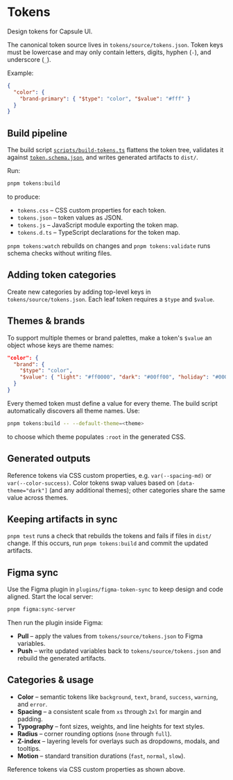 # Tokens

Design tokens for Capsule UI.

The canonical token source lives in `tokens/source/tokens.json`. Token keys must be lowercase and may only contain letters, digits, hyphen (`-`), and underscore (`_`).

Example:

```json
{
  "color": {
    "brand-primary": { "$type": "color", "$value": "#fff" }
  }
}
```

## Build pipeline

The build script [`scripts/build-tokens.ts`](../scripts/build-tokens.ts) flattens the token tree, validates it against [`token.schema.json`](./token.schema.json), and writes generated artifacts to `dist/`.

Run:

```bash
pnpm tokens:build
```

to produce:

- `tokens.css` – CSS custom properties for each token.
- `tokens.json` – token values as JSON.
- `tokens.js` – JavaScript module exporting the token map.
- `tokens.d.ts` – TypeScript declarations for the token map.

`pnpm tokens:watch` rebuilds on changes and `pnpm tokens:validate` runs schema checks without writing files.

## Adding token categories

Create new categories by adding top-level keys in `tokens/source/tokens.json`. Each leaf token requires a `$type` and `$value`.

## Themes & brands

To support multiple themes or brand palettes, make a token's `$value` an object whose keys are theme names:

```json
"color": {
  "brand": {
    "$type": "color",
    "$value": { "light": "#ff0000", "dark": "#00ff00", "holiday": "#0000ff" }
  }
}
```

Every themed token must define a value for every theme. The build script automatically discovers all theme names. Use:

```bash
pnpm tokens:build -- --default-theme=<theme>
```

to choose which theme populates `:root` in the generated CSS.

## Generated outputs

Reference tokens via CSS custom properties, e.g. `var(--spacing-md)` or `var(--color-success)`. Color tokens swap values based on `[data-theme="dark"]` (and any additional themes); other categories share the same value across themes.

## Keeping artifacts in sync

`pnpm test` runs a check that rebuilds the tokens and fails if files in `dist/` change. If this occurs, run `pnpm tokens:build` and commit the updated artifacts.

## Figma sync

Use the Figma plugin in `plugins/figma-token-sync` to keep design and code aligned. Start the local server:

```bash
pnpm figma:sync-server
```

Then run the plugin inside Figma:

- **Pull** – apply the values from `tokens/source/tokens.json` to Figma variables.
- **Push** – write updated variables back to `tokens/source/tokens.json` and rebuild the generated artifacts.

## Categories & usage

- **Color** – semantic tokens like `background`, `text`, `brand`, `success`, `warning`, and `error`.
- **Spacing** – a consistent scale from `xs` through `2xl` for margin and padding.
- **Typography** – font sizes, weights, and line heights for text styles.
- **Radius** – corner rounding options (`none` through `full`).
- **Z-index** – layering levels for overlays such as dropdowns, modals, and tooltips.
- **Motion** – standard transition durations (`fast`, `normal`, `slow`).

Reference tokens via CSS custom properties as shown above.


